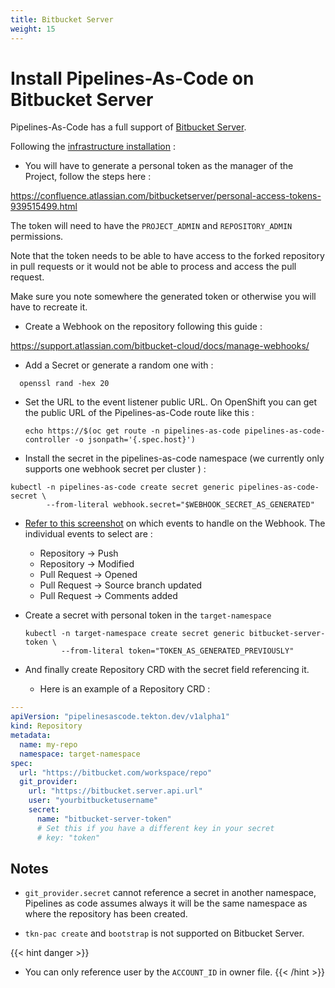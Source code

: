 ```yaml
---
title: Bitbucket Server
weight: 15
---
```

# Install Pipelines-As-Code on Bitbucket Server

Pipelines-As-Code has a full support of [Bitbucket
Server](https://www.atlassian.com/software/bitbucket/enterprise).

Following the [infrastructure installation](install.md#install-pipelines-as-code-infrastructure) :

* You will have to generate a personal token as the manager of the Project,
  follow the steps here :

<https://confluence.atlassian.com/bitbucketserver/personal-access-tokens-939515499.html>

The token will need to have the `PROJECT_ADMIN` and `REPOSITORY_ADMIN` permissions.

Note that the token needs to be able to have access to the forked repository in
pull requests or it would not be able to process and access the pull request.

Make sure you note somewhere the generated token or otherwise you will have to
recreate it.

* Create a Webhook on the repository following this guide :

<https://support.atlassian.com/bitbucket-cloud/docs/manage-webhooks/>

* Add a Secret or generate a random one with :

```shell
  openssl rand -hex 20
```

* Set the URL to the event listener public URL. On OpenShift you can get the
  public URL of the Pipelines-as-Code route like this :

  ```shell
  echo https://$(oc get route -n pipelines-as-code pipelines-as-code-controller -o jsonpath='{.spec.host}')
  ```

* Install the secret in the pipelines-as-code namespace (we currently only
supports one webhook secret per cluster ) :

```shell
kubectl -n pipelines-as-code create secret generic pipelines-as-code-secret \
        --from-literal webhook.secret="$WEBHOOK_SECRET_AS_GENERATED"
```

* [Refer to this screenshot](/images/bitbucket-server-create-webhook.png) on
  which events to handle on the Webhook. The individual events to select are :

  * Repository -> Push
  * Repository -> Modified
  * Pull Request -> Opened
  * Pull Request -> Source branch updated
  * Pull Request -> Comments added

* Create a secret with personal token in the `target-namespace`
  
  ```shell
  kubectl -n target-namespace create secret generic bitbucket-server-token \
          --from-literal token="TOKEN_AS_GENERATED_PREVIOUSLY"
  ```

* And finally create Repository CRD with the secret field referencing it.

  * Here is an example of a Repository CRD :

```yaml
---
apiVersion: "pipelinesascode.tekton.dev/v1alpha1"
kind: Repository
metadata:
  name: my-repo
  namespace: target-namespace
spec:
  url: "https://bitbucket.com/workspace/repo"
  git_provider:
    url: "https://bitbucket.server.api.url"
    user: "yourbitbucketusername"
    secret:
      name: "bitbucket-server-token"
      # Set this if you have a different key in your secret
      # key: "token"
```

## Notes

* `git_provider.secret` cannot reference a secret in another namespace,
  Pipelines as code assumes always it will be the same namespace as where the
  repository has been created.

* `tkn-pac create` and `bootstrap` is not supported on Bitbucket Server.

{{< hint danger >}}
* You can only reference user by the `ACCOUNT_ID` in owner file.
{{< /hint >}}
